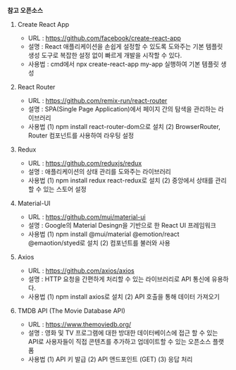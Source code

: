 **참고 오픈소스**

1. Create React App

   - URL : https://github.com/facebook/create-react-app
   - 설명 : React 애플리케이션을 손쉽게 설정할 수 있도록 도와주는 기본 템플릿 생성 도구로 복잡한 설정 없이 빠르게 개발을 시작할 수 있다.
   - 사용법 : cmd에서 npx create-react-app my-app 실행하여 기본 템플릿 생성

2. React Router

   - URL : https://github.com/remix-run/react-router
   - 설명 : SPA(Single Page Application)에서 페이지 간의 탐색을 관리하는 라이브러리
   - 사용법
     (1) npm install react-router-dom으로 설치
     (2) BrowserRouter, Router 컴포넌트를 사용하여 라우팅 설정

3. Redux

   - URL : https://github.com/reduxjs/redux
   - 설명 : 애플리케이션의 상태 관리를 도와주는 라이브러리
   - 사용법
     (1) npm install redux react-redux로 설치
     (2) 중앙에서 상태를 관리할 수 있는 스토어 설정

4. Material-UI

   - URL : https://github.com/mui/material-ui
   - 설명 : Google의 Material Desingn을 기반으로 한 React UI 프레임워크
   - 사용법
     (1) npm install @mui/material @emotion/react @emaotion/styed로 설치
     (2) 컴포넌트를 불러와 사용

5. Axios

   - URL : https://github.com/axios/axios
   - 설명 : HTTP 요청을 간편하게 처리할 수 있는 라이브러리로 API 통신에 유용하다.
   - 사용법
     (1) npm install axios로 설치
     (2) API 호출을 통해 데이터 가져오기

6. TMDB API (The Movie Database API)
   - URL : https://www.themoviedb.org/
   - 설명 : 영화 및 TV 프로그램에 대한 방대한 데이터베이스에 접근 할 수 있는 API로 사용자들이 직접 콘텐츠를 추가하고 업데이트할 수 있는 오픈소스 플랫폼
   - 사용법
     (1) API 키 발급
     (2) API 앤드포인트 (GET)
     (3) 응답 처리
